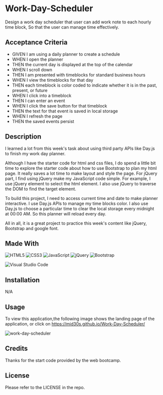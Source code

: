 # Work-Day-Scheduler

Design a work day scheduler that user can add work note to each hourly time block, So that the user can manage time effectively.
## Acceptance Criteria

* GIVEN I am using a daily planner to create a schedule
* WHEN I open the planner
* THEN the current day is displayed at the top of the calendar
* WHEN I scroll down
* THEN I am presented with timeblocks for standard business hours
* WHEN I view the timeblocks for that day
* THEN each timeblock is color coded to indicate whether it is in the past, present, or future
* WHEN I click into a timeblock
* THEN I can enter an event
* WHEN I click the save button for that timeblock
* THEN the text for that event is saved in local storage
* WHEN I refresh the page
* THEN the saved events persist

## Description
I learned a lot from this week's task about using third party APIs like Day.js to finish my work day planner. 

Although I have the starter code for html and css files, I do spend a little bit time to explore the starter code about how to use Bootstrap to plan my html page. It really saves a lot time to make layout and style the page. For jQuery part, I find using jQuery make my JavaScript code simple. For example, I use jQuery element to select the html element. I also use jQuery to traverse the DOM to find the target element.  

To build this project, I need to access current time and date to make planner interactive. I use Day.js APIs to manage my time blocks color. I also use Day.js to choose a particular time to clear the local storage every midnight at 00:00 AM. So this planner will reload every day. 

All in all, it is a great project to practice this week's content like jQuery, Bootstrap and google font.

## Made With
![HTML5](https://img.shields.io/badge/html5-%23E34F26.svg?style=for-the-badge&logo=html5&logoColor=white)
![CSS3](https://img.shields.io/badge/css3-%231572B6.svg?style=for-the-badge&logo=css3&logoColor=white)
![JavaScript](https://img.shields.io/badge/javascript-%23323330.svg?style=for-the-badge&logo=javascript&logoColor=%23F7DF1E)
![jQuery](https://img.shields.io/badge/jquery-%230769AD.svg?style=for-the-badge&logo=jquery&logoColor=white)
![Bootstrap](https://img.shields.io/badge/Bootstrap-563D7C?style=for-the-badge&logo=bootstrap&logoColor=white)

![Visual Studio Code](https://img.shields.io/badge/Visual%20Studio%20Code-0078d7.svg?style=for-the-badge&logo=visual-studio-code&logoColor=white)

## Installation

N/A

## Usage

To view this application,the following image shows the landing page of the application, or click on https://mid30s.github.io/Work-Day-Scheduler/

![work-day-scheduler](./assets/images/password-generator-1.png)

## Credits

Thanks for the start code provided by the web bootcamp.

## License

Please refer to the LICENSE in the repo.